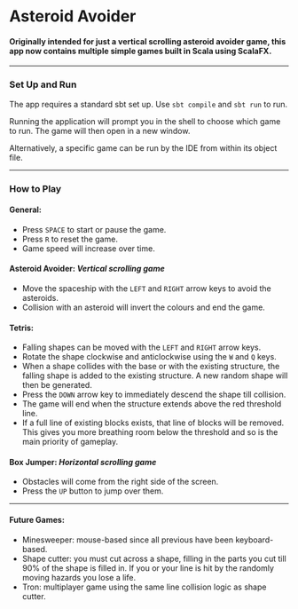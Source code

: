 # Asteroid Avoider

#### Originally intended for just a vertical scrolling asteroid avoider game, this app now contains multiple simple games built in Scala using ScalaFX.
___

### Set Up and Run
The app requires a standard sbt set up. Use `sbt compile` and `sbt run` to run.

Running the application will prompt you in the shell to choose which game to run.
The game will then open in a new window.

Alternatively, a specific game can be run by the IDE from within its object file.
___

### How to Play

#### General:
- Press `SPACE` to start or pause the game.
- Press `R` to reset the game.
- Game speed will increase over time.

#### Asteroid Avoider: _Vertical scrolling game_

- Move the spaceship with the `LEFT` and `RIGHT` arrow keys to avoid the asteroids.
- Collision with an asteroid will invert the colours and end the game.

#### Tetris:

- Falling shapes can be moved with the `LEFT` and `RIGHT` arrow keys.
- Rotate the shape clockwise and anticlockwise using the `W` and `Q` keys.
- When a shape collides with the base or with the existing structure,
  the falling shape is added to the existing structure.
  A new random shape will then be generated.
- Press the `DOWN` arrow key to immediately descend the shape till collision.
- The game will end when the structure extends above the red threshold line.
- If a full line of existing blocks exists, that line of blocks will be removed.
  This gives you more breathing room below the threshold and so is the main priority of gameplay.

#### Box Jumper: _Horizontal scrolling game_

- Obstacles will come from the right side of the screen.
- Press the `UP` button to jump over them.

---

#### Future Games:
- Minesweeper: mouse-based since all previous have been keyboard-based.
- Shape cutter: you must cut across a shape, filling in the parts you cut till 90% of the shape is filled in.
  If you or your line is hit by the randomly moving hazards you lose a life.
- Tron: multiplayer game using the same line collision logic as shape cutter.
